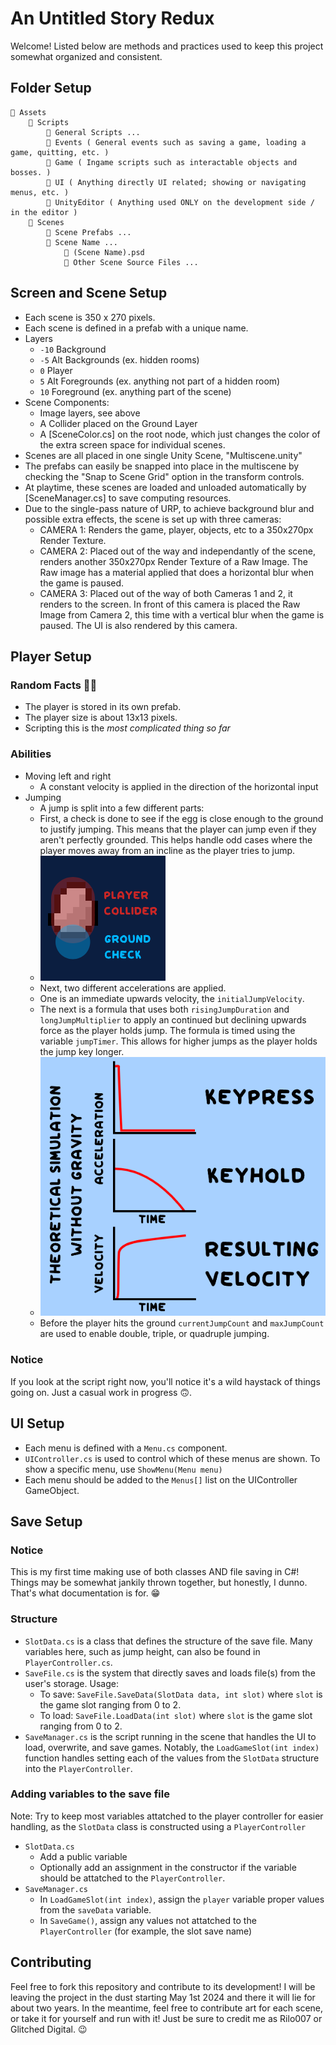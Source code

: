 # An Untitled Story Redux
Welcome! Listed below are methods and practices used to keep this project somewhat organized and consistent.



## Folder Setup
```
📁 Assets
    📁 Scripts
        📄 General Scripts ...
        📁 Events ( General events such as saving a game, loading a game, quitting, etc. )
        📁 Game ( Ingame scripts such as interactable objects and bosses. )
        📁 UI ( Anything directly UI related; showing or navigating menus, etc. )
        📁 UnityEditor ( Anything used ONLY on the development side / in the editor )
    📁 Scenes
        📄 Scene Prefabs ...
        📁 Scene Name ...
            📄 (Scene Name).psd
            📄 Other Scene Source Files ...
```


## Screen and Scene Setup

- Each scene is 350 x 270 pixels.
- Each scene is defined in a prefab with a unique name.
- Layers
    - `-10` Background
    - `-5` Alt Backgrounds (ex. hidden rooms)
    - `0` Player
    - `5` Alt Foregrounds (ex. anything not part of a hidden room)
    - `10` Foreground (ex. anything part of the scene)
- Scene Components:
    - Image layers, see above
    - A Collider placed on the Ground Layer
    - A [SceneColor.cs] on the root node, which just changes the color of the extra screen space for individual scenes.
- Scenes are all placed in one single Unity Scene, "Multiscene.unity"
- The prefabs can easily be snapped into place in the multiscene by checking the "Snap to Scene Grid" option in the transform controls.
- At playtime, these scenes are loaded and unloaded automatically by [SceneManager.cs] to save computing resources.
- Due to the single-pass nature of URP, to achieve background blur and possible extra effects, the scene is set up with three cameras:
    - CAMERA 1: Renders the game, player, objects, etc to a 350x270px Render Texture.
    - CAMERA 2: Placed out of the way and independantly of the scene, renders another 350x270px Render Texture of a Raw Image. The Raw image has a material applied that does a horizontal blur when the game is paused.
    - CAMERA 3: Placed out of the way of both Cameras 1 and 2, it renders to the screen. In front of this camera is placed the Raw Image from Camera 2, this time with a vertical blur when the game is paused. The UI is also rendered by this camera.



## Player Setup

### Random Facts 🤷‍♂️
- The player is stored in its own prefab.
- The player size is about 13x13 pixels.
- Scripting this is the *most complicated thing so far*

### Abilities
- Moving left and right
    - A constant velocity is applied in the direction of the horizontal input
- Jumping
    - A jump is split into a few different parts:
    - First, a check is done to see if the egg is close enough to the ground to justify jumping. This means that the player can jump even if they aren't perfectly grounded. This helps handle odd cases where the player moves away from an incline as the player tries to jump.
    - ![](/Documentation/playerSetup.png)
    - Next, two different accelerations are applied.
    - One is an immediate upwards velocity, the `initialJumpVelocity`.
    - The next is a formula that uses both `risingJumpDuration` and `longJumpMultiplier` to apply an continued but declining upwards force as the player holds jump. The formula is timed using the variable `jumpTimer`. This allows for higher jumps as the player holds the jump key longer.
    - ![](/Documentation/PlayerGraphs.png)
    - Before the player hits the ground `currentJumpCount` and `maxJumpCount` are used to enable double, triple, or quadruple jumping.

### Notice
If you look at the script right now, you'll notice it's a wild haystack of things going on. Just a casual work in progress 🙃.



## UI Setup

- Each menu is defined with a `Menu.cs` component.
- `UIController.cs` is used to control which of these menus are shown. To show a specific menu, use `ShowMenu(Menu menu)`
- Each menu should be added to the `Menus[]` list on the UIController GameObject.



## Save Setup

### Notice
This is my first time making use of both classes AND file saving in C#! Things may be somewhat jankily thrown together, but honestly, I dunno. That's what documentation is for. 😁

### Structure
- `SlotData.cs` is a class that defines the structure of the save file. Many variables here, such as jump height, can also be found in `PlayerController.cs`.
- `SaveFile.cs` is the system that directly saves and loads file(s) from the user's storage. Usage:
    - To save: `SaveFile.SaveData(SlotData data, int slot)` where `slot` is the game slot ranging from 0 to 2.
    - To load: `SaveFile.LoadData(int slot)` where `slot` is the game slot ranging from 0 to 2.
- `SaveManager.cs` is the script running in the scene that handles the UI to load, overwrite, and save games. Notably, the `LoadGameSlot(int index)` function handles setting each of the values from the `SlotData` structure into the `PlayerController`.

### Adding variables to the save file
Note: Try to keep most variables attatched to the player controller for easier handling, as the `SlotData` class is constructed using a `PlayerController`
- `SlotData.cs`
    - Add a public variable
    - Optionally add an assignment in the constructor if the variable should be attatched to the `PlayerController`.
- `SaveManager.cs`
    - In `LoadGameSlot(int index)`, assign the `player` variable proper values from the `saveData` variable.
    - In `SaveGame()`, assign any values not attatched to the `PlayerController` (for example, the slot save name)



## Contributing
Feel free to fork this repository and contribute to its development! I will be leaving the project in the dust starting May 1st 2024 and there it will lie for about two years. In the meantime, feel free to contribute art for each scene, or take it for yourself and run with it! Just be sure to credit me as Rilo007 or Glitched Digital. 😉